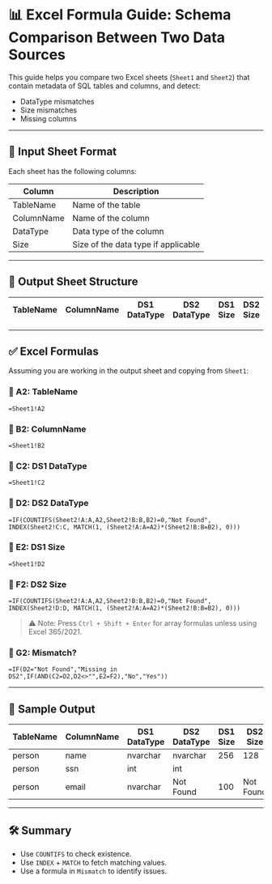 
# 📊 Excel Formula Guide: Schema Comparison Between Two Data Sources

This guide helps you compare two Excel sheets (`Sheet1` and `Sheet2`) that contain metadata of SQL tables and columns, and detect:
- DataType mismatches
- Size mismatches
- Missing columns

---

## 📄 Input Sheet Format

Each sheet has the following columns:

| Column        | Description                      |
|---------------|----------------------------------|
| TableName     | Name of the table                |
| ColumnName    | Name of the column               |
| DataType      | Data type of the column          |
| Size          | Size of the data type if applicable |

---

## 🧾 Output Sheet Structure

| TableName | ColumnName | DS1 DataType | DS2 DataType | DS1 Size | DS2 Size | Mismatch |
|-----------|------------|--------------|--------------|----------|----------|----------|

---

## ✅ Excel Formulas

Assuming you are working in the output sheet and copying from `Sheet1`:

### 🔹 A2: TableName
```
=Sheet1!A2
```

### 🔹 B2: ColumnName
```
=Sheet1!B2
```

### 🔹 C2: DS1 DataType
```
=Sheet1!C2
```

### 🔹 D2: DS2 DataType
```
=IF(COUNTIFS(Sheet2!A:A,A2,Sheet2!B:B,B2)=0,"Not Found", INDEX(Sheet2!C:C, MATCH(1, (Sheet2!A:A=A2)*(Sheet2!B:B=B2), 0)))
```

### 🔹 E2: DS1 Size
```
=Sheet1!D2
```

### 🔹 F2: DS2 Size
```
=IF(COUNTIFS(Sheet2!A:A,A2,Sheet2!B:B,B2)=0,"Not Found", INDEX(Sheet2!D:D, MATCH(1, (Sheet2!A:A=A2)*(Sheet2!B:B=B2), 0)))
```

> ⚠️ Note: Press `Ctrl + Shift + Enter` for array formulas unless using Excel 365/2021.

### 🔹 G2: Mismatch?
```
=IF(D2="Not Found","Missing in DS2",IF(AND(C2=D2,D2<>"",E2=F2),"No","Yes"))
```

---

## 🧪 Sample Output

| TableName | ColumnName | DS1 DataType | DS2 DataType | DS1 Size | DS2 Size | Mismatch         |
|-----------|------------|--------------|--------------|----------|----------|------------------|
| person    | name       | nvarchar     | nvarchar     | 256      | 128      | Yes              |
| person    | ssn        | int          | int          |          |          | No               |
| person    | email      | nvarchar     | Not Found    | 100      | Not Found| Missing in DS2   |

---

## 🛠️ Summary

- Use `COUNTIFS` to check existence.
- Use `INDEX` + `MATCH` to fetch matching values.
- Use a formula in `Mismatch` to identify issues.

